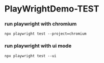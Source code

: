 # PlayWrightDemo-TEST

### run playwright with chromium
```
npx playwright test --project=chromium
```
### run playwright with ui mode
```
npx playwright test --ui
```